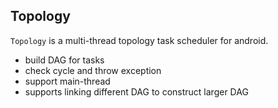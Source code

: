 ## Topology

`Topology` is a multi-thread topology task scheduler for android.

* build DAG for tasks
* check cycle and throw exception
* support main-thread
* supports linking different DAG to construct larger DAG
